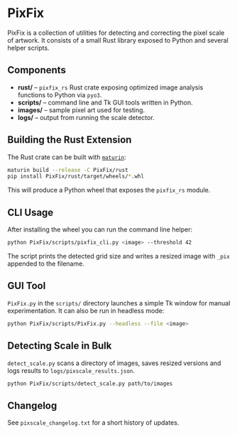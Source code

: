 # PixFix

PixFix is a collection of utilities for detecting and correcting the pixel scale of artwork.
It consists of a small Rust library exposed to Python and several helper scripts.

## Components

- **rust/** – `pixfix_rs` Rust crate exposing optimized image analysis
  functions to Python via `pyo3`.
- **scripts/** – command line and Tk GUI tools written in Python.
- **images/** – sample pixel art used for testing.
- **logs/** – output from running the scale detector.

## Building the Rust Extension

The Rust crate can be built with [`maturin`](https://github.com/PyO3/maturin):

```bash
maturin build --release -C PixFix/rust
pip install PixFix/rust/target/wheels/*.whl
```

This will produce a Python wheel that exposes the `pixfix_rs` module.

## CLI Usage

After installing the wheel you can run the command line helper:

```bash
python PixFix/scripts/pixfix_cli.py <image> --threshold 42
```

The script prints the detected grid size and writes a resized image with
`_pix` appended to the filename.

## GUI Tool

`PixFix.py` in the `scripts/` directory launches a simple Tk window for manual
experimentation. It can also be run in headless mode:

```bash
python PixFix/scripts/PixFix.py --headless --file <image>
```

## Detecting Scale in Bulk

`detect_scale.py` scans a directory of images, saves resized versions and logs
results to `logs/pixscale_results.json`.

```bash
python PixFix/scripts/detect_scale.py path/to/images
```

## Changelog

See `pixscale_changelog.txt` for a short history of updates.

